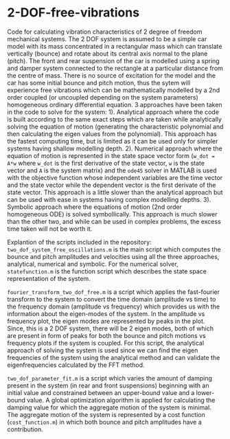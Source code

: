 # 2-DOF-free-vibrations
Code for calculating vibration characteristics of 2 degree of freedom mechanical systems.
The 2 DOF system is assumed to be a simple car model with its mass concentrated in a rectangular mass which can translate vertically (bounce) and rotate about its central axis normal to the plane (pitch). The front and rear suspension of the car is modelled using a spring and damper system connected to the rectangle at a particular distance from the centre of mass.
There is no source of excitation for the model and the car has some initial bounce and pitch motion, thus the sytem will experience free vibrations which can be mathematically modelled by a 2nd order coupled (or uncoupled depending on the system parameters) homogeneous ordinary differential equation.
3 approaches have been taken in the code to solve for the system:
1). Analytical approach where the code is built according to the same exact steps which are taken while analytically solving the equation of motion (generating the characteristic polynomial and then calculating the eigen values from the polynomial). This approach has the fastest computing time, but is limited as it can be used only for simpler systems having shallow modelling depth.
2). Numerical approach where the equation of motion is represented in the state space vector form (`w_dot = A*w` where `w_dot` is the first derivative of the state vector, `w` is the state vector and `A` is the system matrix) and the `ode45` solver in MATLAB is used with the objective function whose independent variables are the time vector and the state vector while the dependent vector is the first derivate of the state vector. This approach is a little slower than the analytical approach but can be used with ease in systems having complex modelling depths.
3). Symbolic approach where the equations of motion (2nd order homogeneous ODE) is solved symbollically. This approach is much slower than the other two, and while can be used in complex problems, the excess time taken will not be worth it.

Explantion of the scripts included in the repository:
`two_dof_system_free_oscillations.m` is the main script which computes the bounce and pitch amplitudes and velocities using all the three approaches, analytical, numerical and symbolic. For the numerical solver, `statefunction.m` is the function script which describes the state space representation of the system. 

`fourier_transform_two_dof_free.m` is a script which applies the fast-fourier transform to the system to convert the time domain (amplitude vs time) to the frequency domain (amplitude vs frequency) which provides us with the information about the eigen-modes of the system. In the amplitude vs frequency plot, the eigen modes are represented by peaks in the plot. Since, this is a 2 DOF system, there will be 2 eigen modes, both of which are present in form of peaks for both the bounce and pitch motions vs frequency plots if the system is coupled. For this script, the analytical approach of solving the system is used since we can find the eigen frequencies of the system using the analytical method and can validate the eigenfrequencies calculated by the FFT method.

`two_dof_parameter_fit.m` is a script which varies the amount of damping present in the system (in rear and front suspensions) beginning with an initial value and constrained between an upper-bound value and a lower-bound value. A global optimization algorithm is applied for calculating the damping value for which the aggregate motion of the system is minimal. The aggregate motion of the system is represented by a cost function (`cost_function.m`) in which both bounce and pitch amplitudes have a contribution. 

